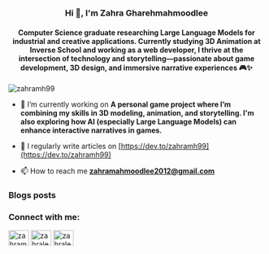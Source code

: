 <h3 align="center">Hi 👋, I'm Zahra Gharehmahmoodlee</h3>
<h4 align="center"> Computer Science graduate researching Large Language Models for industrial and creative applications. Currently studying 3D Animation at Inverse School and working as a web developer, I thrive at the intersection of technology and storytelling—passionate about game development, 3D design, and immersive narrative experiences 🎮✨</h4>

<p align="left"> <img src="https://komarev.com/ghpvc/?username=zahramh99&label=Profile%20views&color=0e75b6&style=flat" alt="zahramh99" /> </p>

- 🔭 I’m currently working on **A personal game project where I’m combining my skills in 3D modeling, animation, and storytelling. I'm also exploring how AI (especially Large Language Models) can enhance interactive narratives in games.**

- 📝 I regularly write articles on [https://dev.to/zahramh99](https://dev.to/zahramh99)

- 📫 How to reach me **zahramahmoodlee2012@gmail.com**

### Blogs posts
<!-- BLOG-POST-LIST:START -->
<!-- BLOG-POST-LIST:END -->

<h3 align="left">Connect with me:</h3>
<p align="left">
<a href="https://dev.to/zahramh99" target="blank"><img align="center" src="https://raw.githubusercontent.com/rahuldkjain/github-profile-readme-generator/master/src/images/icons/Social/devto.svg" alt="zahramh99" height="30" width="40" /></a>
<a href="https://dribbble.com/zahralee" target="blank"><img align="center" src="https://raw.githubusercontent.com/rahuldkjain/github-profile-readme-generator/master/src/images/icons/Social/dribbble.svg" alt="zahralee" height="30" width="40" /></a>
<a href="https://www.behance.net/zahralee1" target="blank"><img align="center" src="https://raw.githubusercontent.com/rahuldkjain/github-profile-readme-generator/master/src/images/icons/Social/behance.svg" alt="zahralee1" height="30" width="40" /></a>
</p>


